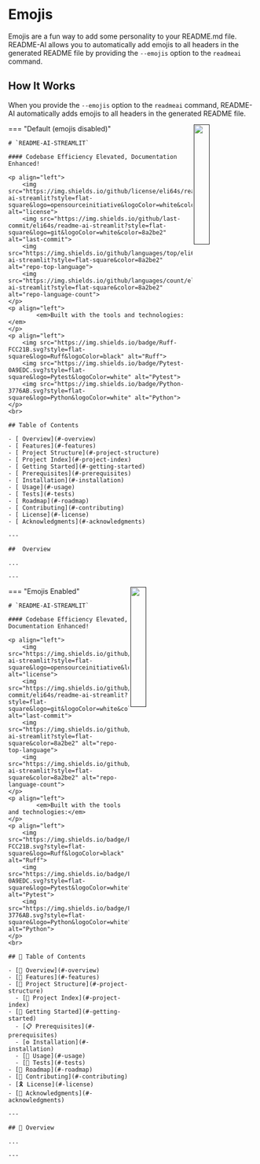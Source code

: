 # Emojis

Emojis are a fun way to add some personality to your README.md file. README-AI allows you to automatically add emojis to all headers in the generated README file by providing the `--emojis` option to the `readmeai` command.

## How It Works

When you provide the `--emojis` option to the `readmeai` command, README-AI automatically adds emojis to all headers in the generated README file.

=== "Default (emojis disabled)"
    [<img src="https://cdn-icons-png.flaticon.com/512/6295/6295417.png" align="right" width="25%" padding-right="350">]()

    # `README-AI-STREAMLIT`

    #### Codebase Efficiency Elevated, Documentation Enhanced!

    <p align="left">
        <img src="https://img.shields.io/github/license/eli64s/readme-ai-streamlit?style=flat-square&logo=opensourceinitiative&logoColor=white&color=8a2be2" alt="license">
        <img src="https://img.shields.io/github/last-commit/eli64s/readme-ai-streamlit?style=flat-square&logo=git&logoColor=white&color=8a2be2" alt="last-commit">
        <img src="https://img.shields.io/github/languages/top/eli64s/readme-ai-streamlit?style=flat-square&color=8a2be2" alt="repo-top-language">
        <img src="https://img.shields.io/github/languages/count/eli64s/readme-ai-streamlit?style=flat-square&color=8a2be2" alt="repo-language-count">
    </p>
    <p align="left">
            <em>Built with the tools and technologies:</em>
    </p>
    <p align="left">
        <img src="https://img.shields.io/badge/Ruff-FCC21B.svg?style=flat-square&logo=Ruff&logoColor=black" alt="Ruff">
        <img src="https://img.shields.io/badge/Pytest-0A9EDC.svg?style=flat-square&logo=Pytest&logoColor=white" alt="Pytest">
        <img src="https://img.shields.io/badge/Python-3776AB.svg?style=flat-square&logo=Python&logoColor=white" alt="Python">
    </p>
    <br>

    ## Table of Contents

    - [ Overview](#-overview)
    - [ Features](#-features)
    - [ Project Structure](#-project-structure)
    - [ Project Index](#-project-index)
    - [ Getting Started](#-getting-started)
    - [ Prerequisites](#-prerequisites)
    - [ Installation](#-installation)
    - [ Usage](#-usage)
    - [ Tests](#-tests)
    - [ Roadmap](#-roadmap)
    - [ Contributing](#-contributing)
    - [ License](#-license)
    - [ Acknowledgments](#-acknowledgments)

    ---

    ##  Overview

    ...

    ---

=== "Emojis Enabled"
    [<img src="https://cdn-icons-png.flaticon.com/512/6295/6295417.png" align="right" width="25%" padding-right="350">]()

    # `README-AI-STREAMLIT`

    #### Codebase Efficiency Elevated, Documentation Enhanced!

    <p align="left">
        <img src="https://img.shields.io/github/license/eli64s/readme-ai-streamlit?style=flat-square&logo=opensourceinitiative&logoColor=white&color=8a2be2" alt="license">
        <img src="https://img.shields.io/github/last-commit/eli64s/readme-ai-streamlit?style=flat-square&logo=git&logoColor=white&color=8a2be2" alt="last-commit">
        <img src="https://img.shields.io/github/languages/top/eli64s/readme-ai-streamlit?style=flat-square&color=8a2be2" alt="repo-top-language">
        <img src="https://img.shields.io/github/languages/count/eli64s/readme-ai-streamlit?style=flat-square&color=8a2be2" alt="repo-language-count">
    </p>
    <p align="left">
            <em>Built with the tools and technologies:</em>
    </p>
    <p align="left">
        <img src="https://img.shields.io/badge/Ruff-FCC21B.svg?style=flat-square&logo=Ruff&logoColor=black" alt="Ruff">
        <img src="https://img.shields.io/badge/Pytest-0A9EDC.svg?style=flat-square&logo=Pytest&logoColor=white" alt="Pytest">
        <img src="https://img.shields.io/badge/Python-3776AB.svg?style=flat-square&logo=Python&logoColor=white" alt="Python">
    </p>
    <br>

    ## 📒 Table of Contents

    - [📍 Overview](#-overview)
    - [👾 Features](#-features)
    - [📁 Project Structure](#-project-structure)
      - [📂 Project Index](#-project-index)
    - [🚀 Getting Started](#-getting-started)
      - [📋 Prerequisites](#-prerequisites)
      - [⚙️ Installation](#-installation)
      - [🤖 Usage](#-usage)
      - [🧪 Tests](#-tests)
    - [📌 Roadmap](#-roadmap)
    - [🔰 Contributing](#-contributing)
    - [🎗 License](#-license)
    - [🙌 Acknowledgments](#-acknowledgments)

    ---

    ## 📍 Overview

    ...

    ---
